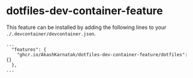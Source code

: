 # dotfiles-dev-container-feature

This feature can be installed by adding the following lines to your `./.devcontainer/devcontainer.json`.

```
...
  "features": {
    "ghcr.io/AkashKarnatak/dotfiles-dev-container-feature/dotfiles": {}
  },
...
